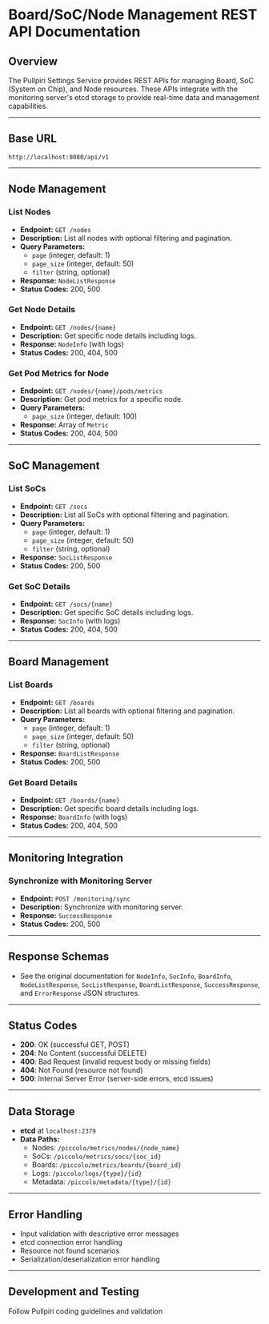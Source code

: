 # Board/SoC/Node Management REST API Documentation

## Overview

The Pullpiri Settings Service provides REST APIs for managing Board, SoC (System on Chip), and Node resources. These APIs integrate with the monitoring server's etcd storage to provide real-time data and management capabilities.

---

## Base URL

```
http://localhost:8080/api/v1
```

---

## Node Management

### List Nodes

- **Endpoint:** `GET /nodes`
- **Description:** List all nodes with optional filtering and pagination.
- **Query Parameters:**
  - `page` (integer, default: 1)
  - `page_size` (integer, default: 50)
  - `filter` (string, optional)
- **Response:** `NodeListResponse`
- **Status Codes:** 200, 500

### Get Node Details

- **Endpoint:** `GET /nodes/{name}`
- **Description:** Get specific node details including logs.
- **Response:** `NodeInfo` (with logs)
- **Status Codes:** 200, 404, 500

### Get Pod Metrics for Node

- **Endpoint:** `GET /nodes/{name}/pods/metrics`
- **Description:** Get pod metrics for a specific node.
- **Query Parameters:**
  - `page_size` (integer, default: 100)
- **Response:** Array of `Metric`
- **Status Codes:** 200, 404, 500

---

## SoC Management

### List SoCs

- **Endpoint:** `GET /socs`
- **Description:** List all SoCs with optional filtering and pagination.
- **Query Parameters:**
  - `page` (integer, default: 1)
  - `page_size` (integer, default: 50)
  - `filter` (string, optional)
- **Response:** `SocListResponse`
- **Status Codes:** 200, 500

### Get SoC Details

- **Endpoint:** `GET /socs/{name}`
- **Description:** Get specific SoC details including logs.
- **Response:** `SocInfo` (with logs)
- **Status Codes:** 200, 404, 500

---

## Board Management

### List Boards

- **Endpoint:** `GET /boards`
- **Description:** List all boards with optional filtering and pagination.
- **Query Parameters:**
  - `page` (integer, default: 1)
  - `page_size` (integer, default: 50)
  - `filter` (string, optional)
- **Response:** `BoardListResponse`
- **Status Codes:** 200, 500

### Get Board Details

- **Endpoint:** `GET /boards/{name}`
- **Description:** Get specific board details including logs.
- **Response:** `BoardInfo` (with logs)
- **Status Codes:** 200, 404, 500

---

## Monitoring Integration

### Synchronize with Monitoring Server

- **Endpoint:** `POST /monitoring/sync`
- **Description:** Synchronize with monitoring server.
- **Response:** `SuccessResponse`
- **Status Codes:** 200, 500

---

## Response Schemas

- See the original documentation for `NodeInfo`, `SocInfo`, `BoardInfo`, `NodeListResponse`, `SocListResponse`, `BoardListResponse`, `SuccessResponse`, and `ErrorResponse` JSON structures.

---

## Status Codes

- **200**: OK (successful GET, POST)
- **204**: No Content (successful DELETE)
- **400**: Bad Request (invalid request body or missing fields)
- **404**: Not Found (resource not found)
- **500**: Internal Server Error (server-side errors, etcd issues)

---

## Data Storage

- **etcd** at `localhost:2379`
- **Data Paths:**
  - Nodes: `/piccolo/metrics/nodes/{node_name}`
  - SoCs: `/piccolo/metrics/socs/{soc_id}`
  - Boards: `/piccolo/metrics/boards/{board_id}`
  - Logs: `/piccolo/logs/{type}/{id}`
  - Metadata: `/piccolo/metadata/{type}/{id}`

---

## Error Handling

- Input validation with descriptive error messages
- etcd connection error handling
- Resource not found scenarios
- Serialization/deserialization error handling

---

## Development and Testing

Follow Pullpiri coding guidelines and validation